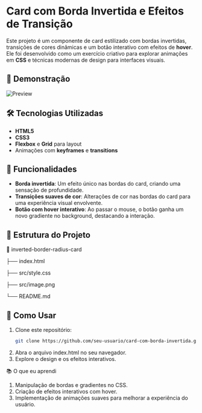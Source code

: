 # Card com Borda Invertida e Efeitos de Transição  

Este projeto é um componente de card estilizado com bordas invertidas, transições de cores dinâmicas e um botão interativo com efeitos de **hover**. Ele foi desenvolvido como um exercício criativo para explorar animações em **CSS** e técnicas modernas de design para interfaces visuais.  

## 🎨 Demonstração  
![Preview](card-preview.gif)

## 🛠️ Tecnologias Utilizadas  
- **HTML5**  
- **CSS3**  
- **Flexbox** e **Grid** para layout  
- Animações com **keyframes** e **transitions**  

## 🚀 Funcionalidades  
- **Borda invertida**: Um efeito único nas bordas do card, criando uma sensação de profundidade.  
- **Transições suaves de cor**: Alterações de cor nas bordas do card para uma experiência visual envolvente.  
- **Botão com hover interativo**: Ao passar o mouse, o botão ganha um novo gradiente no background, destacando a interação.  

## 📂 Estrutura do Projeto  
📁 inverted-border-radius-card

├── index.html

├── src/style.css

├── src/image.png

└── README.md

## 🌟 Como Usar
1. Clone este repositório:  
   ```bash  
   git clone https://github.com/seu-usuario/card-com-borda-invertida.git
   ```
2. Abra o arquivo index.html no seu navegador.
3. Explore o design e os efeitos interativos.

📚 O que eu aprendi

1. Manipulação de bordas e gradientes no CSS.
2. Criação de efeitos interativos com hover.
3. Implementação de animações suaves para melhorar a experiência do usuário.
